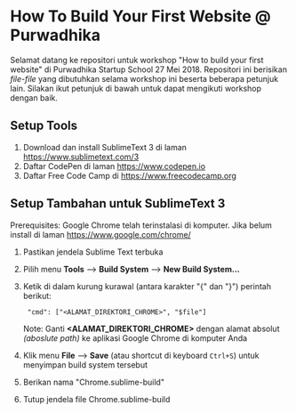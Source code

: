 How To Build Your First Website @ Purwadhika
============================================

Selamat datang ke repositori untuk workshop "How to build your first website" di Purwadhika Startup School 27 Mei 2018.
Repositori ini berisikan _file-file_ yang dibutuhkan selama workshop ini beserta beberapa petunjuk lain.
Silakan ikut petunjuk di bawah untuk dapat mengikuti workshop dengan baik.

Setup Tools
-----------
1. Download dan install SublimeText 3 di laman https://www.sublimetext.com/3
2. Daftar CodePen di laman https://www.codepen.io
3. Daftar Free Code Camp di https://www.freecodecamp.org


Setup Tambahan untuk SublimeText 3
----------------------------------
Prerequisites: Google Chrome telah terinstalasi di komputer. Jika belum install di laman https://www.google.com/chrome/

1. Pastikan jendela Sublime Text terbuka
2. Pilih menu **Tools** --> **Build System** --> **New Build System...**
3. Ketik di dalam kurung kurawal (antara karakter "{" dan "}") perintah berikut:

     	"cmd": ["<ALAMAT_DIREKTORI_CHROME>", "$file"]

   Note: Ganti **<ALAMAT_DIREKTORI_CHROME>** dengan alamat absolut _(aboslute path)_ ke aplikasi Google Chrome di komputer Anda

4. Klik menu **File** --> **Save** (atau shortcut di keyboard `Ctrl+S`) untuk menyimpan build system tersebut
5. Berikan nama "Chrome.sublime-build"
6. Tutup jendela file Chrome.sublime-build
